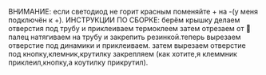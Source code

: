 ВНИМАНИЕ:
если светодиод не горит красным поменяйте + на -(у меня подключён к +).
ИНСТРУКЦИИ ПО СБОРКЕ:
берём крышку делаем отверстия под трубу и приклеиваем термоклеем затем отрезаем от 🧤 палец натягиваем на трубу и закрепить резинкой.теперь вырезаем отверстие под динамики и приклеиваем. затем вырезаем отверстие под кнопку,клемник,крутилку закрепляем (как хотите,я клеммник приклеил,кнопку,а коутилку прикрутил).
